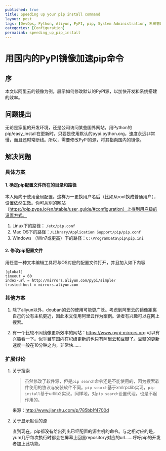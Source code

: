 ```yaml
---
published: true
title: Speeding up your pip install command
layout: post
tags: [DevOps, Python, Aliyun, PyPI, pip, System Administration, 系统管理]
categories: [Configuration]
permalink: speeding_up_pip_install
---
```


# 用国内的PyPI镜像加速pip命令

## 序

本文以阿里云的镜像为例，展示如何修改默认的PyPI源，以加快开发和系统搭建的效率。

## 问题提出
无论是家里的开发环境，还是公司访问某些国外网站，用Python的pip/easy_install在更新时，只要是使用默认的pypi.python.org，速度永远非常慢，而且还时常断线。所以，需要修改PyPI的源，将其指向国内的镜像。

## 解决问题

### 具体方案

#### 1. 确定pip配置文件所在的目录和路径

本人倾向于使用全局配置，这样万一更换用户名后（比如从root换成普通用户），设置依然生效。你可从别的网站（https://pip.pypa.io/en/stable/user_guide/#configuration）上得到用户级的设置方式。

1. Linux下的路径： `/etc/pip.conf`
2. Mac OS下的路径：`/Library/Application Support/pip/pip.conf`
3. Windows （Win7或更高）下的路径：`C:\ProgramData\pip\pip.ini`

#### 2. 修改pip配置文件

用任意一种文本编辑工具将与OS对应的配置文件打开，并且加入如下内容

    [global]
    timeout = 60
    index-url = http://mirrors.aliyun.com/pypi/simple/
    trusted-host = mirrors.aliyun.com

### 其他方案

1. 除了aliyun以外，douban的云的使用可能更广泛。考虑到阿里云的镜像距离自己的公有主机更近，因此本文使用阿里云作为案例。读者有兴趣可以在网上搜索。

2. 有一个比较不同镜像更新效率的网站：https://www.pypi-mirrors.org 可以有兴趣看一下。似乎目前国内在积级更新的也只有阿里云和豆瓣了。豆瓣的更新速度一般在10分钟之内，非常快……

### 扩展讨论

1. 关于搜索

    > 虽然修改了软件源，但是`pip search`命令还是不能使用的，因为搜索软件使用的协议与安装软件不同。`pip search`基于xmlrpclib实现，`pip install`基于urllib2实现。同样地，对`pip search`设置代理，也是不起作用的。

    来源：http://www.jianshu.com/p/785bb1f4700d

2. 关于显示默认的源

    直到现在，pip都没有给出列出已经配置的源主机的命令。与之相对应的是，yum几乎每次执行时都会在屏幕上回显repository对应的url……呼吁pip的开发者加上此功能。
